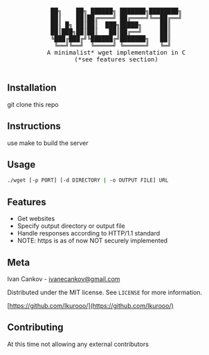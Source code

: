 <div align="center">
<pre>
██╗    ██╗ ██████╗ ███████╗████████╗
██║    ██║██╔════╝ ██╔════╝╚══██╔══╝
██║ █╗ ██║██║  ███╗█████╗     ██║   
██║███╗██║██║   ██║██╔══╝     ██║   
╚███╔███╔╝╚██████╔╝███████╗   ██║   
 ╚══╝╚══╝  ╚═════╝ ╚══════╝   ╚═╝   
A minimalist* wget implementation in C
(*see features section)

</pre>
</div>

## Installation

git clone this repo

## Instructions

use make to build the server

## Usage

```sh
./wget [-p PORT] [-d DIRECTORY | -o OUTPUT FILE] URL
```

## Features
- Get websites
- Specify output directory or output file
- Handle responses according to HTTP/1.1 standard
- NOTE: https is as of now NOT securely implemented

## Meta
Ivan Cankov - ivanecankov@gmail.com

Distributed under the MIT license. See `LICENSE` for more information.

[https://github.com/Ikurooo/](https://github.com/Ikurooo/)

## Contributing
At this time not allowing any external contributors
